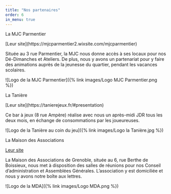 ```yaml
---
title: "Nos partenaires"
order: 6
in_menu: true
---
```

<p class="encart">La MJC Parmentier</p>
[Leur site](https://mjcparmentier2.wixsite.com/mjcparmentier)

Située au 3 rue Parmentier, la MJC nous donne accès à ses locaux pour nos Dé-Dimanches et Ateliers. De plus, nous y avons un partenariat pour y faire des animations auprès de la jeunesse du quartier, pendant les vacances scolaires.

![Logo de la MJC Parmentier]({% link images/Logo MJC Parmentier.png %})

<p class="encart">La Tanière</p>
[Leur site](https://tanierejeux.fr/#presentation)

Ce bar à jeux (8 rue Ampère) réalise avec nous un après-midi JDR tous les deux mois, en échange de consommations par les joueureuses.

![Logo de la Tanière au coin du jeu]({% link images/Logo la Tanière.jpg %})

<p class="encart">La Maison des Associations</p>

[Leur site](https://www.grenoble.fr/308-grenoble-associations.htm)

La Maison des Associations de Grenoble, située au 6, rue Berthe de Boissieux, nous met à disposition des salles de réunions pour nos Conseil d’administration et Assemblées Générales. L’association y est domiciliée et nous y avons notre boîte aux lettres. 

![Logo de la MDA]({% link images/Logo MDA.png %}) 